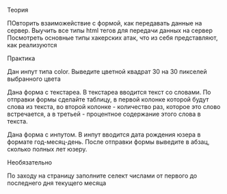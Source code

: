 Теория

ПОвторить взаиможействие с формой, как передавать данные на сервер.
Выучить все типы html тегов для передачи данных на сервер
Посмотреть основные типы хакерских атак, что из себя представляют, как реализуются

Практика

Дан инпут типа color. Выведите цветной квадрат 30 на 30 пикселей выбранного цвета

Дана форма с текстареа. В текстареа вводится текст со словами. По отправки формы сделайте таблицу, в первой колонке которой будут слова из текста, во второй колонке - количество раз, которое это слово встречается, а в третьей - процентное содержание этого слова в текста.

Дана форма с инпутом. В инпут вводится дата рождения юзера в формате год-месяц-день. После отправки формы выведите в абзац, сколько полных лет юзеру.

Необязательно 

По заходу на страницу заполните селект числами от первого до последнего дня текущего месяца